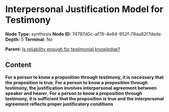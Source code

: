 # Interpersonal Justification Model for Testimony

**Node Type:** synthesis
**Node ID:** 74787d0c-af78-4e64-952f-76aa82f7deda
**Depth:** 5
**Terminal:** No

**Parent:** [Is reliability enough for testimonial knowledge?](is-reliability-enough-for-testimonial-knowledge-antithesis-2d8f3b70-9c1b-4552-aad4-9526050088c4.md)

## Content

**For a person to know a proposition through testimony, it is necessary that the proposition is true**, **For a person to know a proposition through testimony, the justification involves interpersonal agreement between speaker and hearer**, **For a person to know a proposition through testimony, it is sufficient that the proposition is true and the interpersonal agreement reflects proper justificatory conditions**
